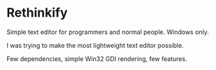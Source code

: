 Rethinkify
==========

Simple text editor for programmers and normal people. Windows only.

I was trying to make the most lightweight text editor possible. 

Few dependencies, simple Win32 GDI rendering, few features.
